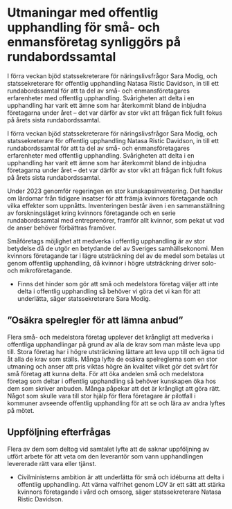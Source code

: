 # Utmaningar med offentlig upphandling för små- och enmansföretag synliggörs på rundabordssamtal

I förra veckan bjöd statssekreterare för näringslivsfrågor Sara Modig, och statssekreterare för offentlig upphandling Natasa Ristic Davidson, in till ett rundabordssamtal för att ta del av små- och enmansföretagares erfarenheter med offentlig upphandling. Svårigheten att delta i en upphandling har varit ett ämne som har återkommit bland de inbjudna företagarna under året – det var därför av stor vikt att frågan fick fullt fokus på årets sista rundabordssamtal.

I förra veckan bjöd statssekreterare för näringslivsfrågor Sara Modig, och statssekreterare för offentlig upphandling Natasa Ristic Davidson, in till ett rundabordssamtal för att ta del av små- och enmansföretagares erfarenheter med offentlig upphandling. Svårigheten att delta i en upphandling har varit ett ämne som har återkommit bland de inbjudna företagarna under året – det var därför av stor vikt att frågan fick fullt fokus på årets sista rundabordssamtal.

Under 2023 genomför regeringen en stor kunskapsinventering. Det handlar om lärdomar från tidigare insatser för att främja kvinnors företagande och vilka effekter som uppnåtts. Inventeringen består även i en sammanställning av forskningsläget kring kvinnors företagande och en serie rundabordssamtal med entreprenörer, framför allt kvinnor, som pekat ut vad de anser behöver förbättras framöver.

Småföretags möjlighet att medverka i offentlig upphandling är av stor betydelse då de utgör en betydande del av Sveriges samhällsekonomi. Men kvinnors företagande tar i lägre utsträckning del av de medel som betalas ut genom offentlig upphandling, då kvinnor i högre utsträckning driver solo- och mikroföretagande.

- Finns det hinder som gör att små och medelstora företag väljer att inte delta i offentlig upphandling så behöver vi göra det vi kan för att underlätta, säger statssekreterare Sara Modig.

## ”Osäkra spelregler för att lämna anbud”

Flera små- och medelstora företag upplever det krångligt att medverka i offentliga upphandlingar på grund av alla de krav som man måste leva upp till. Stora företag har i högre utsträckning lättare att leva upp till och ägna tid åt alla de krav som ställs. Många lyfte de osäkra spelreglerna som en stor utmaning och anser att pris viktas högre än kvalitet vilket gör det svårt för små företag att kunna delta. För att öka andelen små och medelstora företag som deltar i offentlig upphandling så behöver kunskapen öka hos dem som skriver anbuden. Många påpekar att det är krångligt att göra rätt. Något som skulle vara till stor hjälp för flera företagare är pilotfall i kommuner avseende offentlig upphandling för att se och lära av andra lyftes på mötet.

## Uppföljning efterfrågas

Flera av dem som deltog vid samtalet lyfte att de saknar uppföljning av utfört arbete för att veta om den leverantör som vann upphandlingen levererade rätt vara eller tjänst.

- Civilministerns ambition är att underlätta för små och idéburna att delta i offentlig upphandling. Att värna valfrihet genom LOV är ett sätt att stärka kvinnors företagande i vård och omsorg, säger statssekreterare Natasa Ristic Davidson.

